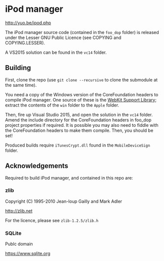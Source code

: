 # iPod manager

http://yuo.be/ipod.php

The iPod manager source code (contained in the `foo_dop` folder) is released under the Lesser GNU Public Licence (see COPYING and COPYING.LESSER).

A VS2015 solution can be found in the `vc14` folder.

## Building

First, clone the repo (use `git clone --recursive` to clone the submodule at the same time).

You need a copy of the Windows version of the CoreFoundation headers to compile iPod manager. One source of these is the [WebKit Support Library](https://developer.apple.com/opensource/internet/webkit_sptlib_agree.html); extract the contents of the `win` folder to the `Apple` folder.

Then, fire up Visual Studio 2015, and open the solution in the `vc14` folder. Amend the include directory for the CoreFoundation headers in foo_dop project properties if required. It is possible you may also need to fiddle with the CoreFoundation headers to make them compile. Then, you should be set!

Produced builds require `iTunesCrypt.dll` found in the `MobileDeviceSign` folder.

## Acknowledgements

Required to build iPod manager, and contained in this repo are:

### zlib
Copyright (C) 1995-2010 Jean-loup Gailly and Mark Adler

http://zlib.net

For the licence, please see `zlib-1.2.5/zlib.h`


### SQLite
Publc domain

https://www.sqlite.org
